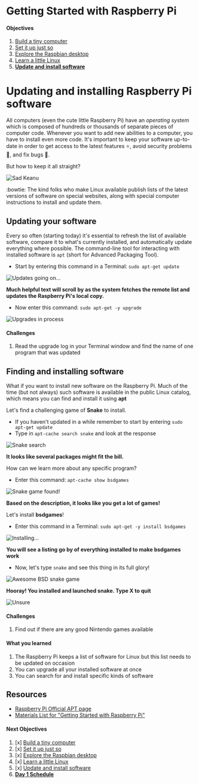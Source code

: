 Getting Started with Raspberry Pi
=================================

#### Objectives
1. [Build a tiny computer](01-build.md)
2. [Set it up just so](02-configuring.md)
3. [Explore the Raspbian desktop](03-raspbian-desktop.md)
4. [Learn a little Linux](04-linux-101.md)
5. **[Update and install software](05-apt-get.md)**

# Updating and installing Raspberry Pi software

All computers (even the cute little Raspberry Pi) have an *operating system* which is composed of hundreds or thousands of separate pieces of computer code. Whenever you want to add new abilities to a computer, you have to install even more code. It's important to keep your software up-to-date in order to get access to the latest features :star:, avoid security problems :imp:, and fix bugs :ant:.

But how to keep it all straight?

![Sad Keanu](images/sadkeanu.jpg)

:bowtie: The kind folks who make Linux available publish lists of the latest versions of software on special websites, along with special computer instructions to install and update them.

## Updating your software

Every so often (starting today) it's essential to refresh the list of available software, compare it to what's currently installed, and automatically update everything where possible. The command-line tool for interacting with installed software is `apt` (short for Advanced Packaging Tool).

* Start by entering this command in a Terminal: `sudo apt-get update`

![Updates going on...](images/updates.jpg)

**Much helpful text will scroll by as the system fetches the remote list and updates the Raspberry Pi's local copy.**

* Now enter this command: `sudo apt-get -y upgrade`

![Upgrades in process](images/apt-get-upgrade.png)

#### Challenges

1. Read the upgrade log in your Terminal window and find the name of one program that was updated

## Finding and installing software

What if you want to install new software on the Raspberry Pi. Much of the time (but not always) such software is available in the public Linux catalog, which means you can find and install it using **apt**

Let's find a challenging game of **Snake** to install.
* If you haven't updated in a while remember to start by entering `sudo apt-get update`
* Type in `apt-cache search snake` and look at the response

![Snake search](images/search-snake.png)

**It looks like several packages might fit the bill.**

How can we learn more about any specific program?

* Enter this command: `apt-cache show bsdgames`

![Snake game found!](images/show-bsdgames.png)

**Based on the description, it looks like you get a lot of games!**

Let's install **bsdgames**!

* Enter this command in a Terminal: `sudo apt-get -y install bsdgames`

![Installing...](images/install-bsdgames.png)

**You will see a listing go by of everything installed to make bsdgames work**

* Now, let's type `snake` and see this thing in its full glory!

![Awesome BSD snake game](images/text-snake.png)

**Hooray! You installed and launched snake. Type X to quit**

![Unsure](images/fry-bsdgames.jpeg)

#### Challenges

1. Find out if there are any good Nintendo games available

#### What you learned

1. The Raspberry Pi keeps a list of software for Linux but this list needs to be updated on occasion
2. You can upgrade all your installed software at once
3. You can search for and install specific kinds of software

## Resources

* [Raspberry Pi Official APT page](https://www.raspberrypi.org/documentation/linux/software/apt.md)
* [Materials List for "Getting Started with Raspberry Pi"](10-materials.md)


#### Next Objectives
1. [x] [Build a tiny computer](01-build.md)
2. [x] [Set it up just so](02-configuring.md)
3. [x] [Explore the Raspbian desktop](03-raspbian-desktop.md)
4. [x] [Learn a little Linux](04-linux-101.md)
5. [x] [Update and install software](05-apt-get.md)
6. [**Day 1 Schedule**](../../README.md#day-1)
